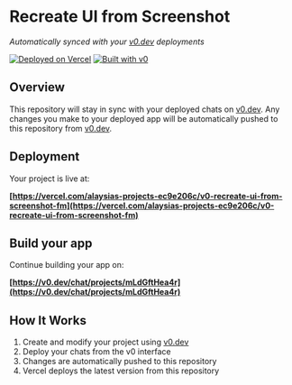 # Recreate UI from Screenshot

*Automatically synced with your [v0.dev](https://v0.dev) deployments*

[![Deployed on Vercel](https://img.shields.io/badge/Deployed%20on-Vercel-black?style=for-the-badge&logo=vercel)](https://vercel.com/alaysias-projects-ec9e206c/v0-recreate-ui-from-screenshot-fm)
[![Built with v0](https://img.shields.io/badge/Built%20with-v0.dev-black?style=for-the-badge)](https://v0.dev/chat/projects/mLdGftHea4r)

## Overview

This repository will stay in sync with your deployed chats on [v0.dev](https://v0.dev).
Any changes you make to your deployed app will be automatically pushed to this repository from [v0.dev](https://v0.dev).

## Deployment

Your project is live at:

**[https://vercel.com/alaysias-projects-ec9e206c/v0-recreate-ui-from-screenshot-fm](https://vercel.com/alaysias-projects-ec9e206c/v0-recreate-ui-from-screenshot-fm)**

## Build your app

Continue building your app on:

**[https://v0.dev/chat/projects/mLdGftHea4r](https://v0.dev/chat/projects/mLdGftHea4r)**

## How It Works

1. Create and modify your project using [v0.dev](https://v0.dev)
2. Deploy your chats from the v0 interface
3. Changes are automatically pushed to this repository
4. Vercel deploys the latest version from this repository